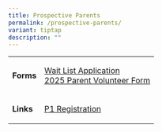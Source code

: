 ```yaml
---
title: Prospective Parents
permalink: /prospective-parents/
variant: tiptap
description: ""
---
```

<table style="minWidth: 50px">
<colgroup>
<col>
<col>
</colgroup>
<tbody>
<tr>
<td rowspan="1" colspan="1">
<p><strong>Forms</strong>
</p>
</td>
<td rowspan="1" colspan="1">
<p><a href="https://go.gov.sg/fpswaitlist" rel="noopener noreferrer nofollow" target="_blank">Wait List Application</a>
<br><a href="https://form.gov.sg/66a721d7069864600856d2be" rel="noopener noreferrer nofollow" target="_blank">2025 Parent Volunteer Form</a>
</p>
</td>
</tr>
<tr>
<td rowspan="1" colspan="1">
<p><strong>Links</strong>
</p>
</td>
<td rowspan="1" colspan="1">
<p><a href="https://www.moe.gov.sg/primary/p1-registration" rel="noopener noreferrer nofollow" target="_blank">P1 Registration</a>
</p>
</td>
</tr>
</tbody>
</table>
<p>
<br>
<br>
</p>
<p></p>
<p></p>
<p></p>
<p></p>
<p></p>